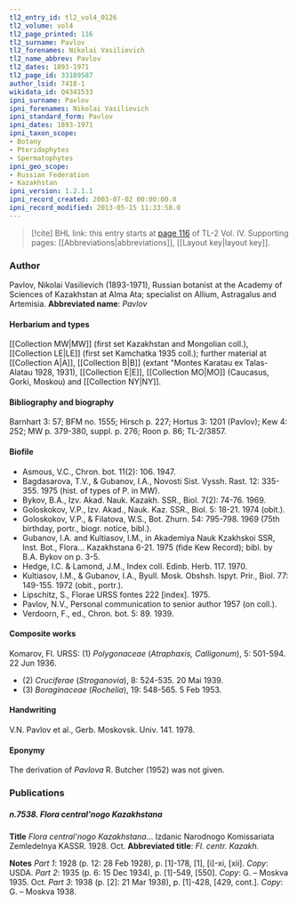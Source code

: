 ```yaml
---
tl2_entry_id: tl2_vol4_0126
tl2_volume: vol4
tl2_page_printed: 116
tl2_surname: Pavlov
tl2_forenames: Nikolai Vasilievich
tl2_name_abbrev: Pavlov
tl2_dates: 1893-1971
tl2_page_id: 33189587
author_lsid: 7418-1
wikidata_id: Q4341533
ipni_surname: Pavlov
ipni_forenames: Nikolai Vasilievich
ipni_standard_form: Pavlov
ipni_dates: 1893-1971
ipni_taxon_scope: 
- Botany
- Pteridophytes
- Spermatophytes
ipni_geo_scope: 
- Russian Federation
- Kazakhstan
ipni_version: 1.2.1.1
ipni_record_created: 2003-07-02 00:00:00.0
ipni_record_modified: 2013-05-15 11:33:58.0
---
```



> [!cite] BHL link: this entry starts at [page 116](https://www.biodiversitylibrary.org/page/33189587) of TL-2 Vol. IV.
> Supporting pages: [[Abbreviations|abbreviations]], [[Layout key|layout key]].

### Author

Pavlov, Nikolai Vasilievich (1893-1971), Russian botanist at the Academy of Sciences of Kazakhstan at Alma Ata; specialist on Allium, Astragalus and Artemisia. 
**Abbreviated name**: *Pavlov*

#### Herbarium and types

[[Collection MW|MW]] (first set Kazakhstan and Mongolian coll.), [[Collection LE|LE]] (first set Kamchatka 1935 coll.); further material at [[Collection A|A]], [[Collection B|B]] (extant "Montes Karatau ex Talas-Alatau 1928, 1931), [[Collection E|E]], [[Collection MO|MO]] (Caucasus, Gorki, Moskou) and [[Collection NY|NY]].

#### Bibliography and biography

Barnhart 3: 57; BFM no. 1555; Hirsch p. 227; Hortus 3: 1201 (Pavlov); Kew 4: 252; MW p. 379-380, suppl. p. 276; Roon p. 86; TL-2/3857.

#### Biofile

- Asmous, V.C., Chron. bot. 11(2): 106. 1947.
- Bagdasarova, T.V., & Gubanov, I.A., Novosti Sist. Vyssh. Rast. 12: 335-355. 1975 (hist. of types of P. in MW).
- Bykov, B.A., Izv. Akad. Nauk. Kazakh. SSR., Biol. 7(2): 74-76. 1969.
- Goloskokov, V.P., Izv. Akad., Nauk. Kaz. SSR., Biol. 5: 18-21. 1974 (obit.).
- Goloskokov, V.P., & Filatova, W.S., Bot. Zhurn. 54: 795-798. 1969 (75th birthday, portr., biogr. notice, bibl.).
- Gubanov, I.A. and Kultiasov, I.M., in Akademiya Nauk Kzakhskoi SSR, Inst. Bot., Flora... Kazakhstana 6-21. 1975 (fide Kew Record); bibl. by B.A. Bykov on p. 3-5.
- Hedge, I.C. & Lamond, J.M., Index coll. Edinb. Herb. 117. 1970.
- Kultiasov, I.M., & Gubanov, I.A., Byull. Mosk. Obshsh. Ispyt. Prir., Biol. 77: 149-155. 1972 (obit., portr.).
- Lipschitz, S., Florae URSS fontes 222 \[index\]. 1975.
- Pavlov, N.V., Personal communication to senior author 1957 (on coll.).
- Verdoorn, F., ed., Chron. bot. 5: 89. 1939.

#### Composite works

Komarov, Fl. URSS: (1) *Polygonaceae* (*Atraphaxis, Calligonum*), 5: 501-594. 22 Jun 1936.
- (2) *Cruciferae* (*Stroganovia*), 8: 524-535. 20 Mai 1939.
- (3) *Boraginaceae* (*Rochelia*), 19: 548-565. 5 Feb 1953.

#### Handwriting

V.N. Pavlov et al., Gerb. Moskovsk. Univ. 141. 1978.

#### Eponymy

The derivation of *Pavlova* R. Butcher (1952) was not given.

### Publications

##### n.7538. Flora central'nogo Kazakhstana

**Title**
*Flora central'nogo Kazakhstana*... Izdanic Narodnogo Komissariata Zemledelnya KASSR. 1928. Oct.
**Abbreviated title**: *Fl. centr. Kazakh.*

**Notes**
*Part 1*: 1928 (p. 12: 28 Feb 1928), p. \[1\]-178, \[1\], \[i\]-xi, \[xii\]. *Copy*: USDA.
*Part 2*: 1935 (p. 6: 15 Dec 1934), p. \[1\]-549, \[550\]. *Copy*: G. – Moskva 1935. Oct. *Part 3*: 1938 (p. \[2\]: 21 Mar 1938), p. \[1\]-428, \[429, cont.\]. *Copy*: G. – Moskva 1938.

